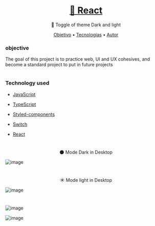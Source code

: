 

<h1 align="center"><a href="https://nodejs.org/en/docs/">🔗 React</a></h1><p align="center">🚀 Toggle of theme Dark and light</p>



<p align="center"><a href="#objetivo">Objetivo</a> •
 <a href="#tecnologias">Tecnologias</a> • 
 <a href="https://github.com/animavita/animavita](https://github.com/deviego/deviego)">Autor</a>

<h3 id="objetivo">objective</h3>
<p> The goal of this project is to practice web, UI and UX cohesives, and become a standard project to put in future projects </p>
 
#

<h3 id="tecnologias"> Technology used</h3>

- [JavaScript](https://developer.mozilla.org/en-US/docs/Web/javascript)

- [TypeScript](https://nodejs.org/en/)

- [Styled-components](https://styled-components.com/docs/advanced)

- [Switch](https://www.npmjs.com/package/switch)

- [React](https://pt-br.reactjs.orgz/)
 #
 
 <p align="center">🌑 Mode Dark in Desktop</p>
 
![image](https://user-images.githubusercontent.com/73961367/187961263-09212daa-e291-4d42-b962-5bc7d958cd81.png)

#
 <p align="center">☀️ Mode light in Desktop</p>
 
![image](https://user-images.githubusercontent.com/73961367/187961361-aca00713-b23a-49cb-94df-b778a9288582.png)

#

<div display="flex">
 
 ![image](https://user-images.githubusercontent.com/73961367/187962830-2a5fd2e2-6ecc-4860-bcb7-f1ecc75d3c64.png)

 ![image](https://user-images.githubusercontent.com/73961367/187963615-eeabea7b-eca3-466e-a31a-da3ec71f8704.png)

</div>

